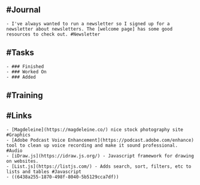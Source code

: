 ## #Journal
	- I've always wanted to run a newsletter so I signed up for a newsletter about newsletters. The [welcome page] has some good resources to check out. #Newsletter
## #Tasks
	- ### Finished
	- ### Worked On
	- ### Added
## #Training
## #Links
	- [Magdeleine](https://magdeleine.co/) nice stock photography site #Graphics
	- [Adobe Podcast Voice Enhancement](https://podcast.adobe.com/enhance) tool to clean up voice recording and make it sound professional. #Audio
	- [iDraw.js](https://idraw.js.org/) - Javascript framework for drawing on websites.
	- [List.js](https://listjs.com/) - Adds search, sort, filters, etc to lists and tables #Javascript
	- ((6438a255-1870-498f-8040-5b5129cca7df))